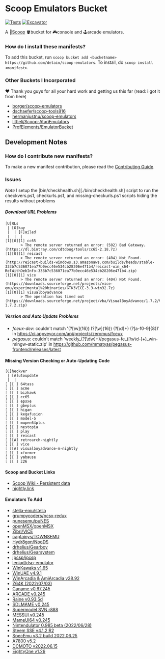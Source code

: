 # Scoop Emulators Bucket

[![Tests](https://github.com/detain/scoop-emulators/actions/workflows/ci.yml/badge.svg)](https://github.com/detain/scoop-emulators/actions/workflows/ci.yml) [![Excavator](https://github.com/detain/scoop-emulators/actions/workflows/excavator.yml/badge.svg)](https://github.com/detain/scoop-emulators/actions/workflows/excavator.yml)

A 🥄[Scoop](https://scoop.sh) 🪣bucket for 🎮console and 🕹arcade emulators.

### How do I install these manifests?

To add this bucket, run `scoop bucket add <bucketname> https://github.com/detain/scoop-emulators`. To install, do `scoop install <manifest>`.

### Other Buckets I Incorporated

❤ Thank you guys for all your hard work and getting us this far (read: i got it from here)

- [borger/scoop-emulators](https://github.com/borger/scoop-emulators)
- [dschaefer/scoop-tools816](https://github.com/dschaefer/scoop-tools816)
- [hermanjustnu/scoop-emulators](https://github.com/hermanjustnu/scoop-emulators)
- [littleli/Scoop-AtariEmulators](https://github.com/littleli/Scoop-AtariEmulators)
- [ProfElements/EmulatorBucket](https://github.com/ProfElements/EmulatorBucket)

## Development Notes

### How do I contribute new manifests?

To make a new manifest contribution, please read the [Contributing Guide](./CONTRIBUTING.md).

### Issues

_Note_ I setup the [bin/checkhealth.sh][./bin/checkhealth.sh] script to run the checkvers.ps1, checkurls.ps1, and missing-checkurls.ps1 scripts hiding the results without problems

##### Download URL Problems

```
[U]RLs
 | [O]kay
 |  | [F]ailed
 |  |  |
[1][0][1] cc65
       > The remote server returned an error: (502) Bad Gateway. (https://dl.bintray.com/cdtdoug/tools/cc65-2.18.7z)
[1][0][1] reicast
       > The remote server returned an error: (404) Not Found. (http://reicast-builds-windows.s3.amazonaws.com/builds/heads/stable-333b7c536071ea77b0ecc46e534cb28206e471b4/reicast-win_x64-RelWithDebInfo-333b7c536071ea77b0ecc46e534cb28206e471b4.zip)
[1][0][1] vice
       > The remote server returned an error: (404) Not Found. (https://downloads.sourceforge.net/projects/vice-emu/experimental%20binaries/GTK3VICE-3.3-win32.7z)
[1][0][1] visualboyadvance
       > The operation has timed out (https://downloads.sourceforge.net/project/vba/VisualBoyAdvance/1.7.2/VisualBoyAdvance-1.7.2.zip)
```

##### Version and Auto Update Problems

- *fceux-dev*: couldn't match '(?<job32>[\w]{16}) (?<job64>[\w]{16}) (?<build>[\d]+) (?<commit>[a-f0-9]{8})' in https://ci.appveyor.com/api/projects/zeromus/fceux
- *pegasus*: couldn't match 'weekly_(?<week>[\dw]+)/pegasus-fe_([\w\d-]+)_win-mingw-static.zip' in https://github.com/mmatyas/pegasus-frontend/releases/latest

#### Missing Version Checking or Auto-Updating Code

```
[C]heckver
 | [A]utoupdate
 |  |
[ ][ ] 64tass
[ ][ ] acme
[ ][ ] bizhawk
[ ][ ] cc65
[ ][ ] epsxe
[ ][ ] gbeplus
[ ][ ] higan
[ ][ ] kegafusion
[ ][ ] model-b
[ ][ ] mupen64plus
[ ][ ] nestopia
[ ][ ] play
[ ][ ] reicast
[ ][A] retroarch-nightly
[ ][ ] vice
[ ][A] visualboyadvance-m-nightly
[ ][ ] xformer
[ ][ ] yabause
[ ][ ] z26
```

#### Scoop and Bucket Links

- [Scoop Wiki - Persistent data](https://github.com/ScoopInstaller/Scoop/wiki/Persistent-data)
- [nightly.link](https://nightly.link/)

#### Emulators To Add

- [stella-emu/stella](https://github.com/stella-emu/stella)
- [grumpycoders/pcsx-redux](https://github.com/grumpycoders/pcsx-redux)
- [punesemu/puNES](https://github.com/punesemu/puNES)
- [openMSX/openMSX](https://github.com/openMSX/openMSX)
- [Zibri/VICE](https://github.com/Zibri/VICE/)
- [captainys/TOWNSEMU](https://github.com/captainys/TOWNSEMU)
- [Hydr8gon/NooDS](https://github.com/Hydr8gon/NooDS)
- [drhelius/Gearboy](https://github.com/drhelius/Gearboy)
- [drhelius/Gearsystem](https://github.com/drhelius/Gearsystem)
- [jpcsp/jpcsp](https://github.com/jpcsp/jpcsp)
- [leniad/dsp-emulator](https://github.com/leniad/dsp-emulator)
- [WinKawaks v1.65](https://www.emucr.com/2016/05/winkawaks-v165.html)
- [WinUAE v4.9.1](https://www.emucr.com/2022/02/winuae-v491.html)
- [WinArcadia & AmiArcadia v28.92](https://www.emucr.com/2022/07/winarcadia-amiarcadia-v2892.html)
- [Z64K (2022/07/03)](https://www.emucr.com/2022/07/z64k-20220703.html)
- [Caname v0.67.245](https://www.emucr.com/2022/07/caname-v067245.html)
- [ARCADE v0.245](https://www.emucr.com/2022/07/arcade-v0245.html)
- [Raine v0.93.5d](https://www.emucr.com/2022/07/raine-v0935d.html)
- [SDLMAME v0.245](https://www.emucr.com/2022/07/sdlmame-v0245.html)
- [Supermodel SVN r888](https://www.emucr.com/2022/06/supermodel-svn-r888.html)
- [MESSUI v0.245](https://www.emucr.com/2022/06/messui-v0245.html)
- [MameUI64 v0.245](https://www.emucr.com/2022/06/mameui64-v0245.html)
- [Nintendulator 0.985 beta (2022/06/28)](https://www.emucr.com/2022/06/nintendulator-0985-beta-20220628.html)
- [Steem SSE v4.1.2 R2](https://www.emucr.com/2022/06/steem-sse-v412-r2.html)
- [SpecEmu v3.2 build 2022.06.25](https://www.emucr.com/2022/06/specemu-v32-build-20220625.html)
- [A7800 v5.2](https://www.emucr.com/2022/06/a7800-v52.html)
- [DCMOTO v2022.06.15](https://www.emucr.com/2022/06/dcmoto-v20220615.html)
- [EightyOne v1.29](https://www.emucr.com/2022/06/eightyone-v129.html)
